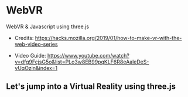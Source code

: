 # WebVR
WebVR &amp; Javascript using three.js

- Credits: https://hacks.mozilla.org/2019/01/how-to-make-vr-with-the-web-video-series

- Video Guide: https://www.youtube.com/watch?v=dfg9FcjsG5o&list=PLo3w8EB99pqKLF6R8eAaleDeS-vUqOzin&index=1

## Let's jump into a Virtual Reality using three.js


